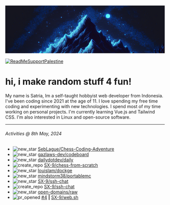 ![](banner.png)

[![ReadMeSupportPalestine](https://github.com/Safouene1/support-palestine-banner/blob/master/banner-support.svg)](https://github.com/Safouene1/support-palestine-banner)

# hi, i make random stuff 4 fun!

My name is Satria, Im a self-taught hobbyist web developer from Indonesia. I've been coding since 2021 at the age of 11. I love spending my free time coding and experimenting with new technologies. I spend most of my time working on personal projects. I'm currently learning Vue.js and Tailwind CSS. I'm also interested in Linux and open-source software.

---

<!--RECENT_ACTIVITY:last_update-->
###### Activities @ 8th May, 2024
<!--RECENT_ACTIVITY:last_update_end-->

<!--RECENT_ACTIVITY:start-->
- ![new_star](https://cdn.jsdelivr.net/gh/Readme-Workflows/Readme-Icons@main/icons/octicons/StarredRepositoryYellow.svg) [SebLague/Chess-Coding-Adventure](https://github.com/SebLague/Chess-Coding-Adventure)<br>
- ![new_star](https://cdn.jsdelivr.net/gh/Readme-Workflows/Readme-Icons@main/icons/octicons/StarredRepositoryYellow.svg) [gazlaws-dev/codeboard](https://github.com/gazlaws-dev/codeboard)<br>
- ![new_star](https://cdn.jsdelivr.net/gh/Readme-Workflows/Readme-Icons@main/icons/octicons/StarredRepositoryYellow.svg) [dailydotdev/daily](https://github.com/dailydotdev/daily)<br>
- ![create_repo](https://cdn.jsdelivr.net/gh/Readme-Workflows/Readme-Icons@main/icons/octicons/Repository.svg) [SX-9/chess-from-scratch](https://github.com/SX-9/chess-from-scratch)<br>
- ![new_star](https://cdn.jsdelivr.net/gh/Readme-Workflows/Readme-Icons@main/icons/octicons/StarredRepositoryYellow.svg) [louislam/dockge](https://github.com/louislam/dockge)<br>
- ![new_star](https://cdn.jsdelivr.net/gh/Readme-Workflows/Readme-Icons@main/icons/octicons/StarredRepositoryYellow.svg) [mindstorm38/portablemc](https://github.com/mindstorm38/portablemc)<br>
- ![new_star](https://cdn.jsdelivr.net/gh/Readme-Workflows/Readme-Icons@main/icons/octicons/StarredRepositoryYellow.svg) [SX-9/ssh-chat](https://github.com/SX-9/ssh-chat)<br>
- ![create_repo](https://cdn.jsdelivr.net/gh/Readme-Workflows/Readme-Icons@main/icons/octicons/Repository.svg) [SX-9/ssh-chat](https://github.com/SX-9/ssh-chat)<br>
- ![new_star](https://cdn.jsdelivr.net/gh/Readme-Workflows/Readme-Icons@main/icons/octicons/StarredRepositoryYellow.svg) [open-domains/raw](https://github.com/open-domains/raw)<br>
- ![pr_opened](https://cdn.jsdelivr.net/gh/Readme-Workflows/Readme-Icons@main/icons/octicons/PullRequestOpened.svg) [#4](https://github.com/SX-9/web.sh/pull/4) **|** [SX-9/web.sh](https://github.com/SX-9/web.sh)<br>
<!--RECENT_ACTIVITY:end-->
